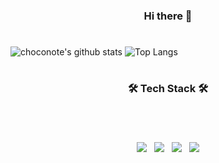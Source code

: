  ### <p align="center"><b> Hi there 👋</b></p>
#

<!--
**choconote/choconote** is a ✨ _special_ ✨ repository because its `README.md` (this file) appears on your GitHub profile.

Here are some ideas to get you started:

- 🔭 I’m currently working on ...
- 🌱 I’m currently learning ...
- 👯 I’m looking to collaborate on ...
- 🤔 I’m looking for help with ...
- 💬 Ask me about ...
- 📫 How to reach me: ...
- 😄 Pronouns: ...
- ⚡ Fun fact: ...
-->


![choconote's github stats](https://github-readme-stats.vercel.app/api?username=choconote&show_icons=true) ![Top Langs](https://github-readme-stats.vercel.app/api/top-langs/?username=choconote&layout=compact&theme=default)




# <h3 align="center"><b>🛠 Tech Stack 🛠</b></h3>
#
<br>
<p align="center">
<img src="https://img.shields.io/badge/HTML5-E34F26?style=flat-square&logo=HTML5&logoColor=white"/></a> &nbsp
<img src="https://img.shields.io/badge/CSS3-1572B6?style=flat-square&logo=CSS3&logoColor=white"/></a> &nbsp
<img src="https://img.shields.io/badge/JavaScript-F7DF1E?style=flat-square&logo=JavaScript&logoColor=white"/></a> &nbsp
<img src="https://img.shields.io/badge/Node.js-339933?style=flat-square&logo=Node.js&logoColor=white"/></a>                                                               </p>



